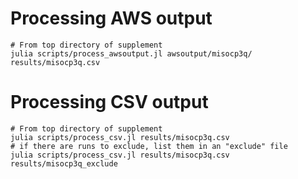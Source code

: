 

# Processing AWS output
```
# From top directory of supplement
julia scripts/process_awsoutput.jl awsoutput/misocp3q/ results/misocp3q.csv
```

# Processing CSV output

```
# From top directory of supplement
julia scripts/process_csv.jl results/misocp3q.csv
# if there are runs to exclude, list them in an "exclude" file
julia scripts/process_csv.jl results/misocp3q.csv results/misocp3q_exclude
```
